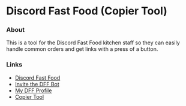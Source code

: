 # Discord Fast Food (Copier Tool)


### About
This is a tool for the Discord Fast Food kitchen staff so they can easily handle common orders and get links with a press of a button.

### Links
- [Discord Fast Food](https://discordfastfood.com)
- [Invite the DFF Bot](https://discordapp.com/oauth2/authorize?client_id=435161743183052801&permissions=8&scope=bot)
- [My DFF Profile](https://discordfastfood.com/user/208105877838888960)
- [Copier Tool](https://cairo2k18.github.io/)